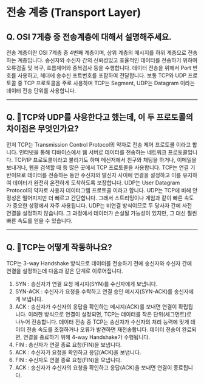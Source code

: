 # 전송 계층 (Transport Layer)

## **Q. OSI 7게층 중 전송계층에 대해서 설명해주세요.**

전송 계층이란 OSI 7계층 중 4번째 계층이며, 상위 계층의 메시지를 하위 계층으로 전송하는 계층입니다. 송신자와 수신자 간의 신뢰성있고 효율적인 데이터를 전송하기 위하여 오류검출 및 복구, 흐름제어와 중복검사 등을 수행합니다. 데이터 전송을 위해서 Port 번호를 사용하고, 헤더에 송수신 포트번호를 포함하여 전달합니다. 보통 TCP와 UDP 프로토콜 중 TCP 프로토콜을 주로 사용하며 TCP는 Segment, UDP는 Datagram 이라는 데이터 전송 단위를 사용합니다.

***

## **Q. TCP와 UDP를 사용한다고 했는데, 이 두 프로토콜의 차이점은 무엇인가요?**

먼저 TCP는 Transmission Control Protocol의 약자로 전송 제어 프로토콜 이라고 합니다. 인터넷을 통해 디바이스에서 웹 서버로 데이터를 전송하는 네트워크 프로토콜입니다. TCP/IP 프로토콜이라고 불리기도 하며 메신저에서 친구와 채팅을 하거나, 이메일을 보내거나, 웹을 검색할 때 등 많은 곳에서 TCP 프로토콜을 사용합니다. TCP는 연결 기반이므로 데이터를 전송하는 동안 수신자와 발신자 사이에 연결을 설정하고 이를 유지하여 데이터가 완전히 온전하게 도착하도록 보장합니다. UDP는 User Datagram Protocol의 약자로 사용자 데이터그램 프로토콜 이라고 합니다. UDP는 TCP에 비해 안정성은 떨어지지만 더 빠르고 간단합니다. 그래서 스트리밍이나 게임과 같이 빠른 속도가 중요한 상황에서 자주 사용됩니다. UDP는 비연결 방식이므로 두 당사자 간에 사전 연결을 설정하지 않습니다. 그 과정에서 데이터가 손실될 가능성이 있지만, 그 대신 훨씬 빠른 속도를 얻을 수 있습니다.

***

## **Q. TCP는 어떻게 작동하나요?**

TCP는 3-way Handshake 방식으로 데이터를 전송하기 전에 송신자와 수신자 간에 연결을 설정하는데 다음과 같은 단계로 이루어집니다.

1. SYN : 송신자가 연결 요청 메시지(SYN)를 수신자에게 보냅니다.
2. SYN-ACK : 수신자가 요청을 수락하고 연결 승인 메시지(SYN-ACK)를 송신자에게 보냅니다.
3. ACK : 송신자가 수신자의 응답을 확인하는 메시지(ACK)를 보내면 연결이 확립됩니다. 이러한 방식으로 연결이 설정되면, TCP는 데이터를 작은 단위(세그먼트)로 나누어 전송합니다. 데이터 전송 중 TCP는 송신자가 수신자의 처리 능력에 맞게 데이터 전송 속도를 조절하거나 오류가 발견하면 재전송합니다. 데이터 전송이 완료되면, 연결을 종료하기 위해 4-way Handshake가 수행됩니다.
4. FIN : 송신자가 연결 종료 요청(FIN)을 보냅니다.
5. ACK : 수신자가 요청을 확인하고 응답(ACK)을 보냅니다.
6. FIN : 수신자도 연결 종료 요청(FIN)을 모냅니다.
7. ACK : 송신자가 수신자의 요청을 확인하고 응답(ACK)을 보내면 연결이 종료됩니다.
